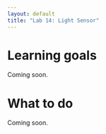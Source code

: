 ```yaml
---
layout: default
title: "Lab 14: Light Sensor"
---
```


# Learning goals

Coming soon.

# What to do

Coming soon.
